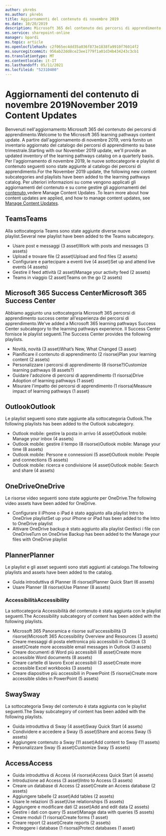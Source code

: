 ```yaml
---
author: pkrebs
ms.author: pkrebs
title: Aggiornamenti del contenuto di novembre 2019
ms.date: 10/20/2019
description: Microsoft 365 del contenuto dei percorsi di apprendimento
ms.service: sharepoint-online
manager: bpardi
ms.topic: article
ms.openlocfilehash: c2f065ec4dd35a036f873e1838fa9910f76014f2
ms.sourcegitcommit: 956ab22dd8ce23ee1779f1a01d34b434243c3cb1
ms.translationtype: MT
ms.contentlocale: it-IT
ms.lasthandoff: 05/11/2021
ms.locfileid: "52310400"
---
```

# <a name="november-2019-content-updates"></a><span data-ttu-id="d3cec-103">Aggiornamenti del contenuto di novembre 2019</span><span class="sxs-lookup"><span data-stu-id="d3cec-103">November 2019 Content Updates</span></span>
<span data-ttu-id="d3cec-104">Benvenuti nell'aggiornamento Microsoft 365 del contenuto dei percorsi di apprendimento.</span><span class="sxs-lookup"><span data-stu-id="d3cec-104">Welcome to the Microsoft 365 learning pathways content update.</span></span> <span data-ttu-id="d3cec-105">A partire dall'aggiornamento di novembre 2019, verrà fornito un inventario aggiornato del catalogo dei percorsi di apprendimento su base trimestrale.</span><span class="sxs-lookup"><span data-stu-id="d3cec-105">Starting with our November 2019 update, we'll provide an updated inventory of the learning pathways catalog on a quarterly basis.</span></span> <span data-ttu-id="d3cec-106">Per l'aggiornamento di novembre 2019, le nuove sottocategorie e playlist di contenuto seguenti sono state aggiunte al catalogo dei percorsi di apprendimento.</span><span class="sxs-lookup"><span data-stu-id="d3cec-106">For the November 2019 update, the following new content subcategories and playlists have been added to the learning pathways catalog.</span></span> <span data-ttu-id="d3cec-107">Per ulteriori informazioni su come vengono applicati gli aggiornamenti del contenuto e su come gestire gli aggiornamenti del [contenuto,](custom_contentupdatesmanage.md)vedere Manage Content Updates .</span><span class="sxs-lookup"><span data-stu-id="d3cec-107">To learn more about how content updates are applied, and how to manage content updates, see [Manage Content Updates](custom_contentupdatesmanage.md).</span></span>    

## <a name="teams"></a><span data-ttu-id="d3cec-108">Teams</span><span class="sxs-lookup"><span data-stu-id="d3cec-108">Teams</span></span>
<span data-ttu-id="d3cec-109">Alla sottocategoria Teams sono state aggiunte diverse nuove playlist.</span><span class="sxs-lookup"><span data-stu-id="d3cec-109">Several new playlist have been added to the Teams subcategory.</span></span>
- <span data-ttu-id="d3cec-110">Usare post e messaggi (3 asset)</span><span class="sxs-lookup"><span data-stu-id="d3cec-110">Work with posts and messages (3 assets)</span></span>
- <span data-ttu-id="d3cec-111">Upload e trovare file (2 asset)</span><span class="sxs-lookup"><span data-stu-id="d3cec-111">Upload and find files (2 assets)</span></span>
- <span data-ttu-id="d3cec-112">Configurare e partecipare a eventi live (4 asset)</span><span class="sxs-lookup"><span data-stu-id="d3cec-112">Set up and attend live events (4 assets)</span></span>
- <span data-ttu-id="d3cec-113">Gestire il feed attività (2 asset)</span><span class="sxs-lookup"><span data-stu-id="d3cec-113">Manage your activity feed (2 assets)</span></span>
- <span data-ttu-id="d3cec-114">Teams in viaggio (2 asset)</span><span class="sxs-lookup"><span data-stu-id="d3cec-114">Teams on the go (2 assets)</span></span>

## <a name="microsoft-365-success-center"></a><span data-ttu-id="d3cec-115">Microsoft 365 Success Center</span><span class="sxs-lookup"><span data-stu-id="d3cec-115">Microsoft 365 Success Center</span></span>
<span data-ttu-id="d3cec-116">Abbiamo aggiunto una sottocategoria Microsoft 365 percorsi di apprendimento success center all'esperienza dei percorsi di apprendimento.</span><span class="sxs-lookup"><span data-stu-id="d3cec-116">We've added a Microsoft 365 learning pathways Success Center subcategory to the learning pathways experience.</span></span> <span data-ttu-id="d3cec-117">Il Success Center fornisce le playlist seguenti.</span><span class="sxs-lookup"><span data-stu-id="d3cec-117">The Success Center provides the following playlists.</span></span>
- <span data-ttu-id="d3cec-118">Novità, novità (3 asset)</span><span class="sxs-lookup"><span data-stu-id="d3cec-118">What’s New, What Changed (3 asset)</span></span>
- <span data-ttu-id="d3cec-119">Pianificare il contenuto di apprendimento (2 risorse)</span><span class="sxs-lookup"><span data-stu-id="d3cec-119">Plan your learning content (2 assets)</span></span>
- <span data-ttu-id="d3cec-120">Personalizzare i percorsi di apprendimento (8 risorse?)</span><span class="sxs-lookup"><span data-stu-id="d3cec-120">Customize learning pathways (8 assets?)</span></span>
- <span data-ttu-id="d3cec-121">Guidare l'adozione di percorsi di apprendimento (1 risorsa)</span><span class="sxs-lookup"><span data-stu-id="d3cec-121">Drive Adoption of learning pathways (1 asset)</span></span>
- <span data-ttu-id="d3cec-122">Misurare l'impatto dei percorsi di apprendimento (1 risorsa)</span><span class="sxs-lookup"><span data-stu-id="d3cec-122">Measure impact of learning pathways (1 asset)</span></span>

## <a name="outlook"></a><span data-ttu-id="d3cec-123">Outlook</span><span class="sxs-lookup"><span data-stu-id="d3cec-123">Outlook</span></span>
<span data-ttu-id="d3cec-124">Le playlist seguenti sono state aggiunte alla sottocategoria Outlook.</span><span class="sxs-lookup"><span data-stu-id="d3cec-124">The following playlists has been added to the Outlook subcategory.</span></span> 
- <span data-ttu-id="d3cec-125">Outlook mobile: gestire la posta in arrivo (4 asset)</span><span class="sxs-lookup"><span data-stu-id="d3cec-125">Outlook mobile: Manage your inbox (4 assets)</span></span>
- <span data-ttu-id="d3cec-126">Outlook mobile: gestire il tempo (8 risorse)</span><span class="sxs-lookup"><span data-stu-id="d3cec-126">Outlook mobile: Manage your time (8 assets)</span></span>
- <span data-ttu-id="d3cec-127">Outlook mobile: Persone e connessioni (5 asset)</span><span class="sxs-lookup"><span data-stu-id="d3cec-127">Outlook mobile: People and connections (5 assets)</span></span>
- <span data-ttu-id="d3cec-128">Outlook mobile: ricerca e condivisione (4 asset)</span><span class="sxs-lookup"><span data-stu-id="d3cec-128">Outlook mobile: Search and share (4 assets)</span></span>

## <a name="onedrive"></a><span data-ttu-id="d3cec-129">OneDrive</span><span class="sxs-lookup"><span data-stu-id="d3cec-129">OneDrive</span></span>
<span data-ttu-id="d3cec-130">Le risorse video seguenti sono state aggiunte per OneDrive.</span><span class="sxs-lookup"><span data-stu-id="d3cec-130">The following video assets have been added for OneDrive.</span></span> 
- <span data-ttu-id="d3cec-131">Configurare il iPhone o iPad è stato aggiunto alla playlist Intro to OneDrive playlist</span><span class="sxs-lookup"><span data-stu-id="d3cec-131">Set up your iPhone or iPad has been added to the Intro to OneDrive playlist</span></span>
- <span data-ttu-id="d3cec-132">Attivare OneDrive backup è stato aggiunto alla playlist Gestisci i file con OneDrive</span><span class="sxs-lookup"><span data-stu-id="d3cec-132">Turn on OneDrive Backup has been added to the Manage your files with OneDrive playlist</span></span>

## <a name="planner"></a><span data-ttu-id="d3cec-133">Planner</span><span class="sxs-lookup"><span data-stu-id="d3cec-133">Planner</span></span>
<span data-ttu-id="d3cec-134">Le playlist e gli asset seguenti sono stati aggiunti al catalogo.</span><span class="sxs-lookup"><span data-stu-id="d3cec-134">The following playlists and assets have been added to the catalog.</span></span>  
- <span data-ttu-id="d3cec-135">Guida introduttiva di Planner (6 risorse)</span><span class="sxs-lookup"><span data-stu-id="d3cec-135">Planner Quick Start (6 assets)</span></span>
- <span data-ttu-id="d3cec-136">Usare Planner (8 risorse)</span><span class="sxs-lookup"><span data-stu-id="d3cec-136">Use Planner (8 assets)</span></span>

### <a name="accessibility"></a><span data-ttu-id="d3cec-137">Accessibilità</span><span class="sxs-lookup"><span data-stu-id="d3cec-137">Accessibility</span></span>
<span data-ttu-id="d3cec-138">La sottocategoria Accessibilità del contenuto è stata aggiunta con le playlist seguenti.</span><span class="sxs-lookup"><span data-stu-id="d3cec-138">The Accessibility subcategory of content has been added with the following playlists.</span></span> 
- <span data-ttu-id="d3cec-139">Microsoft 365 Panoramica e risorse sull'accessibilità (3 risorse)</span><span class="sxs-lookup"><span data-stu-id="d3cec-139">Microsoft 365 Accessibility Overview and Resources (3 assets)</span></span>
- <span data-ttu-id="d3cec-140">Creare messaggi di posta elettronica più accessibili in Outlook (3 asset)</span><span class="sxs-lookup"><span data-stu-id="d3cec-140">Create more accessible email messages in Outlook (3 assets)</span></span>
- <span data-ttu-id="d3cec-141">Creare documenti di Word più accessibili (8 asset)</span><span class="sxs-lookup"><span data-stu-id="d3cec-141">Create more accessible Word documents (8 assets)</span></span>
- <span data-ttu-id="d3cec-142">Creare cartelle di lavoro Excel accessibili (3 asset)</span><span class="sxs-lookup"><span data-stu-id="d3cec-142">Create more accessible Excel workbooks (3 assets)</span></span>
- <span data-ttu-id="d3cec-143">Creare diapositive più accessibili in PowerPoint (5 risorse)</span><span class="sxs-lookup"><span data-stu-id="d3cec-143">Create more accessible slides in PowerPoint (5 assets)</span></span>

## <a name="sway"></a><span data-ttu-id="d3cec-144">Sway</span><span class="sxs-lookup"><span data-stu-id="d3cec-144">Sway</span></span>
<span data-ttu-id="d3cec-145">La sottocategoria Sway del contenuto è stata aggiunta con le playlist seguenti.</span><span class="sxs-lookup"><span data-stu-id="d3cec-145">The Sway subcategory of content has been added with the following playlists.</span></span> 
- <span data-ttu-id="d3cec-146">Guida introduttiva di Sway (4 asset)</span><span class="sxs-lookup"><span data-stu-id="d3cec-146">Sway Quick Start (4 assets)</span></span>
- <span data-ttu-id="d3cec-147">Condividere e accedere a Sway (5 asset)</span><span class="sxs-lookup"><span data-stu-id="d3cec-147">Share and access Sway (5 assets)</span></span>
- <span data-ttu-id="d3cec-148">Aggiungere contenuto a Sway (11 asset)</span><span class="sxs-lookup"><span data-stu-id="d3cec-148">Add content to Sway (11 assets)</span></span>
- <span data-ttu-id="d3cec-149">Personalizzare Sway (5 asset)</span><span class="sxs-lookup"><span data-stu-id="d3cec-149">Customize Sway (5 assets)</span></span>

## <a name="access"></a><span data-ttu-id="d3cec-150">Access</span><span class="sxs-lookup"><span data-stu-id="d3cec-150">Access</span></span>
- <span data-ttu-id="d3cec-151">Guida introduttiva di Access (4 risorse)</span><span class="sxs-lookup"><span data-stu-id="d3cec-151">Access Quick Start (4 assets)</span></span>
- <span data-ttu-id="d3cec-152">Introduzione ad Access (3 asset)</span><span class="sxs-lookup"><span data-stu-id="d3cec-152">Intro to Access (3 assets)</span></span>
- <span data-ttu-id="d3cec-153">Creare un database di Access (2 asset)</span><span class="sxs-lookup"><span data-stu-id="d3cec-153">Create an Access database (2 assets)</span></span>
- <span data-ttu-id="d3cec-154">Aggiungere tabelle (2 asset)</span><span class="sxs-lookup"><span data-stu-id="d3cec-154">Add tables (2 assets)</span></span>
- <span data-ttu-id="d3cec-155">Usare le relazioni (5 asset)</span><span class="sxs-lookup"><span data-stu-id="d3cec-155">Use relationships (5 assets)</span></span>
- <span data-ttu-id="d3cec-156">Aggiungere e modificare dati (2 asset)</span><span class="sxs-lookup"><span data-stu-id="d3cec-156">Add and edit data (2 assets)</span></span>
- <span data-ttu-id="d3cec-157">Gestire i dati con query (5 asset)</span><span class="sxs-lookup"><span data-stu-id="d3cec-157">Manage data with queries (5 assets)</span></span>
- <span data-ttu-id="d3cec-158">Creare moduli (1 risorsa)</span><span class="sxs-lookup"><span data-stu-id="d3cec-158">Create forms (1 asset)</span></span>
- <span data-ttu-id="d3cec-159">Creare report (2 asset)</span><span class="sxs-lookup"><span data-stu-id="d3cec-159">Create reports (2 assets)</span></span>
- <span data-ttu-id="d3cec-160">Proteggere i database (1 risorsa)</span><span class="sxs-lookup"><span data-stu-id="d3cec-160">Protect databases (1 asset)</span></span>

